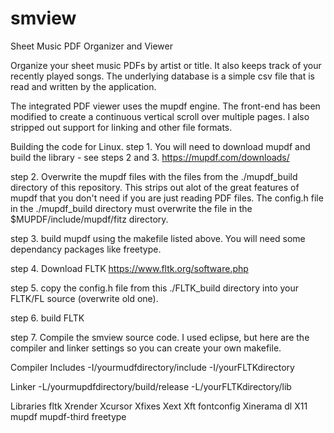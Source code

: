 # smview
Sheet Music PDF Organizer and Viewer

Organize your sheet music PDFs by artist or title.  It also keeps track of your recently played songs.
The underlying database is a simple csv file that is read and written by the application.

The integrated PDF viewer uses the mupdf engine.  The front-end has been modified to create a continuous vertical scroll over
multiple pages.  I also stripped out support for linking and other file formats. 

Building the code for Linux.
step 1. You will need to download mupdf and build the library - see steps 2 and 3.
https://mupdf.com/downloads/

step 2. Overwrite the mupdf files with the files from the ./mupdf_build directory of this repository.  This strips out alot of the great features of mupdf that you don't need if you are just reading PDF files.  The config.h file in the ./mupdf_build directory must overwrite the file in the $MUPDF/include/mupdf/fitz directory.

step 3. build mupdf using the makefile listed above.  You will need some dependancy packages like freetype.

step 4. Download FLTK
https://www.fltk.org/software.php

step 5. copy the config.h file from this ./FLTK_build directory into your FLTK/FL source (overwrite old one).

step 6. build FLTK

step 7. Compile the smview source code.  I used eclipse, but here are the compiler and linker settings so you can create
your own makefile.

Compiler Includes
-I/yourmudfdirectory/include
-I/yourFLTKdirectory

Linker
-L/yourmupdfdirectory/build/release
-L/yourFLTKdirectory/lib

Libraries
fltk
Xrender
Xcursor
Xfixes
Xext
Xft
fontconfig
Xinerama
dl
X11
mupdf
mupdf-third
freetype

